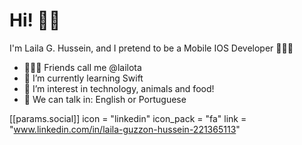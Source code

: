 # Hi! 👋🏽

I'm Laila G. Hussein, and I pretend to be a Mobile IOS Developer 👩🏼‍💻
- 💁🏼‍♀️ Friends call me @lailota 
- 🚀 I’m currently learning Swift
- 👀 I’m interest in technology, animals and food!
- 📣 We can talk in: English or Portuguese


[[params.social]]
    icon = "linkedin"
    icon_pack = "fa"
    link = "www.linkedin.com/in/laila-guzzon-hussein-221365113"
